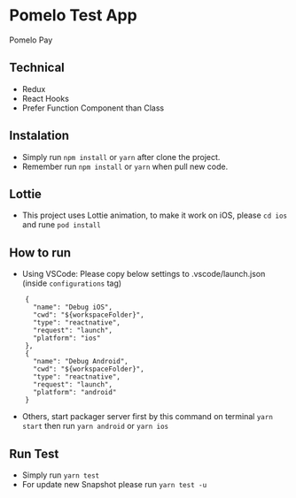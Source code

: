 # Pomelo Test App

Pomelo Pay

## Technical

- Redux
- React Hooks
- Prefer Function Component than Class

## Instalation

- Simply run `npm install` or `yarn` after clone the project.
- Remember run `npm install` or `yarn` when pull new code.

## Lottie

- This project uses Lottie animation, to make it work on iOS, please `cd ios` and rune `pod install`

## How to run

- Using VSCode: Please copy below settings to .vscode/launch.json (inside `configurations` tag)

```
    {
      "name": "Debug iOS",
      "cwd": "${workspaceFolder}",
      "type": "reactnative",
      "request": "launch",
      "platform": "ios"
    },
    {
      "name": "Debug Android",
      "cwd": "${workspaceFolder}",
      "type": "reactnative",
      "request": "launch",
      "platform": "android"
    }
```

- Others, start packager server first by this command on terminal `yarn start` then run `yarn android` or `yarn ios`

## Run Test

- Simply run `yarn test`
- For update new Snapshot please run `yarn test -u`
